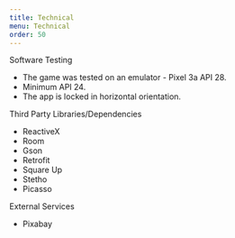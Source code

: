 ```yaml
---
title: Technical
menu: Technical
order: 50
---
```


Software Testing

* The game was tested on an emulator - Pixel 3a API 28.
* Minimum API 24.
* The app is locked in horizontal orientation.

Third Party Libraries/Dependencies

* ReactiveX
* Room
* Gson
* Retrofit
* Square Up
* Stetho
* Picasso

External Services
* Pixabay